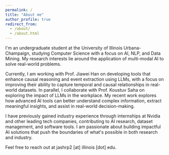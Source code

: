 ```yaml
---
permalink: /
title: "About me"
author_profile: true
redirect_from: 
  - /about/
  - /about.html
---
```


I'm an undergraduate student at the University of Illinois Urbana-Champaign, studying Computer Science with a focus on AI, NLP, and Data Mining. My research interests lie around the application of multi-modal AI to solve real-world problems.

Currently, I am working with Prof. Jiawei Han on developing tools that enhance causal reasoning and event extraction using LLMs, with a focus on improving their ability to capture temporal and causal relationships in real-world datasets. In parallel, I collaborate with Prof. Koustuv Saha on exploring the impact of LLMs in the workplace. My recent work explores how advanced AI tools can better understand complex information, extract meaningful insights, and assist in real-world decision-making.

I have previously gained industry experience through internships at Nvidia and other leading tech companies, contributing to AI research, dataset management, and software tools. I am passionate about building impactful AI solutions that push the boundaries of what's possible in both research and industry.

Feel free to reach out at jashrp2 [at] illinois [dot] edu.
